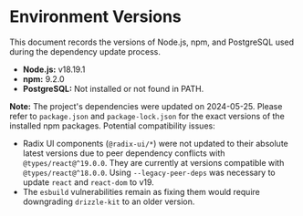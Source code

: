 # Environment Versions

This document records the versions of Node.js, npm, and PostgreSQL used during the dependency update process.

* **Node.js:** v18.19.1
* **npm:** 9.2.0
* **PostgreSQL:** Not installed or not found in PATH.

**Note:** The project's dependencies were updated on 2024-05-25. Please refer to `package.json` and `package-lock.json` for the exact versions of the installed npm packages.
Potential compatibility issues:
* Radix UI components (`@radix-ui/*`) were not updated to their absolute latest versions due to peer dependency conflicts with `@types/react@^19.0.0`. They are currently at versions compatible with `@types/react@^18.0.0`. Using `--legacy-peer-deps` was necessary to update `react` and `react-dom` to v19.
* The `esbuild` vulnerabilities remain as fixing them would require downgrading `drizzle-kit` to an older version.
